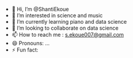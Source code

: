 - 👋 Hi, I’m @ShantiEkoue
- 👀 I’m interested in science and music
- 🌱 I’m currently learning piano and data science
- 💞️ I’m looking to collaborate on data science
- 📫 How to reach me : s.ekoue007@gmail.com 
- 😄 Pronouns: ...
- ⚡ Fun fact: 

<!---
ShantiEkoue/ShantiEkoue is a ✨ special ✨ repository because its `README.md` (this file) appears on your GitHub profile.
You can click the Preview link to take a look at your changes.
--->
